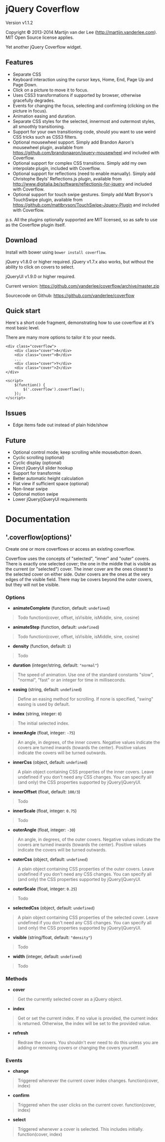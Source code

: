 jQuery Coverflow
================
Version v1.1.2

Copyright &copy; 2013-2014 Martijn van der Lee (http://martijn.vanderlee.com).
MIT Open Source license applies.

Yet another jQuery Coverflow widget.

Features
--------
-	Separate CSS
-	Keyboard interaction using the cursor keys, Home, End, Page Up and Page Down.
-	Click on a picture to move it to focus.
-	Uses CSS3 transformations if supported by browser, otherwise gracefully degrades.
-	Events for changing the focus, selecting and confirming (clicking on the picture in focus).
-	Animation easing and duration.
-	Separate CSS styles for the selected, innermost and outermost styles, all smoothly transitioning.
-	Support for your own transitioning code, should you want to use weird CSS tricks such as CSS3 filters.
-	Optional mousewheel support.
	Simply add Brandon Aaron's mousewheel plugin, available from https://github.com/brandonaaron/jquery-mousewheel and included with Coverflow.
-	Optional support for complex CSS transitions.
	Simply add my own interpolate plugin, included with Coverflow.
-	Optional support for reflections (need to enable manually).
	Simply add Christophe Beyls' Reflections.js plugin, available from http://www.digitalia.be/software/reflectionjs-for-jquery and included with Coverflow.
-	Optional support for touch swipe gestures.
	Simply add Matt Bryson's TouchSwipe plugin, available from https://github.com/mattbryson/TouchSwipe-Jquery-Plugin and included with Coverflow.

p.s. All the plugins optionally supported are MIT licensed, so as safe to use as the Coverflow plugin itself.

Download
--------
Install with bower using `bower install coverflow`.

jQuery v1.8.0 or higher required.
jQuery v1.7.x also works, but without the ability to click on covers to select.

jQueryUI v1.9.0 or higher required.

Current version: https://github.com/vanderlee/coverflow/archive/master.zip

Sourcecode on Github: https://github.com/vanderlee/coverflow

Quick start
-----------
Here's a short code fragment, demonstrating how to use coverflow at it's most
basic level.

There are many more options to tailor it to your needs.

	<div class="coverflow">
		<div class="cover">A</div>
		<div class="cover">B</div>
		...
		<div class="cover">Y</div>
		<div class="cover">Z</div>
	</div>

	<script>
		$(function() {
			$('.coverflow').coverflow();
		});
	</script>

Issues
------
-	Edge items fade out instead of plain hide/show

Future
------
-	Optional control mode; keep scrolling while mousebutton down.
-	Cyclic scrolling (optional)
-	Cyclic display (optional)
-	Direct jQueryUI slider hookup
-	Support for transformie
-	Better automatic height calculation
-	Flat view if sufficient space (optional)
-	Non-linear swipe
-	Optional motion swipe
-	Lower jQuery/jQueryUI requirements

Documentation
=============
'.coverflow(options)'
-----------------------
Create one or more coverflows or access an existing coverflow.

Coverflow uses the concepts of "selected", "inner" and "outer" covers. There is
exactly one selected cover; the one in the middle that is visible as the
current (or "selected") cover. The inner cover are the ones closest to the
selected cover on either side. Outer covers are the ones at the very edges of
the visible field. There may be covers beyond the outer covers, but they will
not be visible.

### Options

-	**animateComplete** (function, default: `undefined`)

>	Todo
	function(cover, offset, isVisible, isMiddle, sine, cosine)
			
-	**animateStep** (function, default: `undefined`)

>	Todo
	function(cover, offset, isVisible, isMiddle, sine, cosine)

-	**density** (function, default: `1`)

>	Todo

-	**duration** (integer/string, default: `"normal"`)

>	The speed of animation. Use one of the standard constants "slow", "normal",
	"fast" or an integer for time in milliseconds.

-	**easing** (string, default: `undefined`)

>	Define an easing method for scrolling. If none is specified, "swing" easing
	is used by default.

-	**index** (string, integer: `0`)

>	The initial selected index.

-	**innerAngle** (float, integer: `-75`)

>	An angle, in degrees, of the inner covers. Negative values indicate the
	covers are turned inwards (towards the center). Positive values indicate
	the covers will be turned outwards.

-	**innerCss** (object, default: `undefined`)

>	A plain object containing CSS properties of the inner covers. Leave
	undefined if you don't need any CSS changes. You can specify all (and only)
	the CSS properties supported by jQuery/jQueryUI.

-	**innerOffset** (float, default: `100/3`)

>	Todo

-	**innerScale** (float, integer: `0.75`)

>	Todo

-	**outerAngle** (float, integer: `-30`)

>	An angle, in degrees, of the outer covers. Negative values indicate the
	covers are turned inwards (towards the center). Positive values indicate
	the covers will be turned outwards.

-	**outerCss** (object, default: `undefined`)

>	A plain object containing CSS properties of the outer covers. Leave
	undefined if you don't need any CSS changes. You can specify all (and only)
	the CSS properties supported by jQuery/jQueryUI.

-	**outerScale** (float, integer: `0.25`)

>	Todo

-	**selectedCss** (object, default: `undefined`)

>	A plain object containing CSS properties of the selected cover. Leave
	undefined if you don't need any CSS changes. You can specify all (and only)
	the CSS properties supported by jQuery/jQueryUI.

-	**visible** (string/float, default: `"density"`)

>	Todo

-	**width** (integer, default: `undefined`)

>	Todo

### Methods

-	**cover**

>	Get the currently selected cover as a jQuery object.

-	**index**

>	Get or set the current index. If no value is provided, the current index is
	returned. Otherwise, the index will be set to the provided value.

-	**refresh**

>	Redraw the covers. You shouldn't ever need to do this unless you are adding
	or removing covers or changing the covers yourself.

### Events

-	**change**

>	Triggered whenever the current cover index changes.
	function(cover, index)

-	**confirm**

>	Triggered when the user clicks on the current cover.
	function(cover, index)

-	**select**

>	Triggered whenever a cover is selected. This includes initially.
	function(cover, index)
